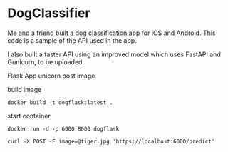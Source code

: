 # DogClassifier
Me and a friend built a dog classification app for iOS and Android. 
This code is a sample of the API used in the app.

I also built a faster API using an improved model which uses FastAPI and Gunicorn, to be uploaded.




Flask App 
unicorn 
post image

build image
```
docker build -t dogflask:latest .
```
start container
```
docker run -d -p 6000:8000 dogflask
```

```
curl -X POST -F image=@tiger.jpg 'https://localhost:6000/predict'
```


